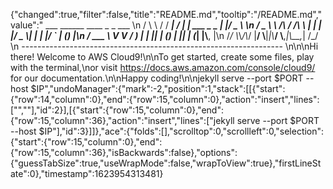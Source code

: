 {"changed":true,"filter":false,"title":"README.md","tooltip":"/README.md","value":"         ___        ______     ____ _                 _  ___  \n        / \\ \\      / / ___|   / ___| | ___  _   _  __| |/ _ \\ \n       / _ \\ \\ /\\ / /\\___ \\  | |   | |/ _ \\| | | |/ _` | (_) |\n      / ___ \\ V  V /  ___) | | |___| | (_) | |_| | (_| |\\__, |\n     /_/   \\_\\_/\\_/  |____/   \\____|_|\\___/ \\__,_|\\__,_|  /_/ \n ----------------------------------------------------------------- \n\n\nHi there! Welcome to AWS Cloud9!\n\nTo get started, create some files, play with the terminal,\nor visit https://docs.aws.amazon.com/console/cloud9/ for our documentation.\n\nHappy coding!\n\njekyll serve --port $PORT --host $IP","undoManager":{"mark":-2,"position":1,"stack":[[{"start":{"row":14,"column":0},"end":{"row":15,"column":0},"action":"insert","lines":["",""],"id":2}],[{"start":{"row":15,"column":0},"end":{"row":15,"column":36},"action":"insert","lines":["jekyll serve --port $PORT --host $IP"],"id":3}]]},"ace":{"folds":[],"scrolltop":0,"scrollleft":0,"selection":{"start":{"row":15,"column":0},"end":{"row":15,"column":36},"isBackwards":false},"options":{"guessTabSize":true,"useWrapMode":false,"wrapToView":true},"firstLineState":0},"timestamp":1623954313481}